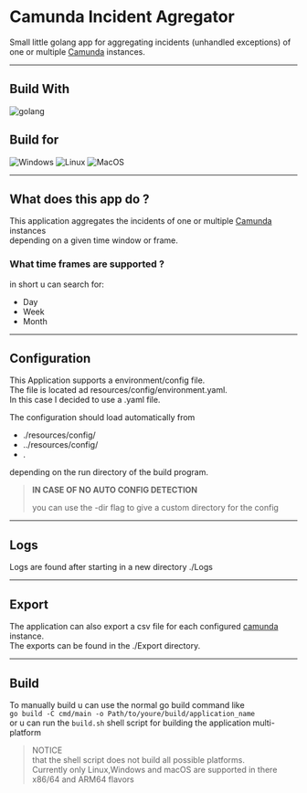 # Camunda Incident Agregator

Small little golang app for aggregating incidents (unhandled exceptions) of one or multiple
[Camunda][camunda] instances.

---

## Build With

![golang][goBadge]

## Build for

![Windows][windows-Badge]  ![Linux][linux-Badge]  ![MacOS][macOS-Badge]

---

## What does this app do ?

This application aggregates the incidents of one or multiple [Camunda][camunda] instances  
depending on a given time window or frame.

### What time frames are supported ?

in short u can search for:

- Day
- Week
- Month



---

## Configuration

This Application supports a environment/config file.  
The file is located ad resources/config/environment.yaml.  
In this case I decided to use a .yaml file.

The configuration should load automatically from

- ./resources/config/
- ../resources/config/
- .

depending on the run directory of the build program.

> **IN CASE OF NO AUTO CONFIG DETECTION**
>
>you can use the -dir flag to give a custom directory for the config

---

## Logs

Logs are found after starting in a new directory ./Logs

---

## Export

The application can also export a csv file for each configured [camunda][camunda] instance.  
The exports can be found in the ./Export directory.

---

## Build

To manually build u can use the normal go build command like  
`go build -C cmd/main -o Path/to/youre/build/application_name`  
or u can run the `build.sh` shell script for building the application multi-platform
> NOTICE  
> that the shell script does not build all possible platforms.  
> Currently only Linux,Windows and macOS are supported in there  
> x86/64 and ARM64 flavors

[camunda]: https://camunda.com/

[goBadge]: https://img.shields.io/badge/Go-00ADD8?style=for-the-badge&logo=go&logoColor=white

[linux-Badge]: https://img.shields.io/badge/Linux-FCC624?style=for-the-badge&logo=linux&logoColor=black

[windows-Badge]: https://img.shields.io/badge/Windows-0078D6?style=for-the-badge&logo=windows&logoColor=white

[macOS-Badge]:    https://img.shields.io/badge/mac%20os-000000?style=for-the-badge&logo=apple&logoColor=white
